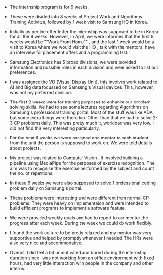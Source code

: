 - The internship program is for 9 weeks. 
- These were divided into 8 weeks of Project Work and Algorithms Training Activites, followed by 1 week visit to Samsung HQ in Korea. 
- Initially as per the offer letter the internship was supposed to be in Korea for all the 9 weeks. However, in April, we were informed that the first 8 weeks would be ""Work From Home"" , and the last 1 week would be a visit to Korea where we would visit the HQ , talk with the mentors, have an interview for placement offers and a programming test. 
 
 
 
- Samsung Electronics has 5 broad divisions, we were provided information and possible roles in each division and were asked to list our preferences. 
- I was assigned the VD (Visual Display Unit), this involves work related to AI and Big data focussed on Samsung's Visual devices. This, however, was not my preferred division.

- The first 2 weeks were for training purposes to enhance our problem solving skills. We had to see some lectures regarding Algorithms on Samsung's professional training portal. Most of the stuff was like ADA, but some extra things were there too. Other than that we had to solve 2-3 CP problems daily. This was pretty much it, workload was very low. I did not find this very interesting particularly.

- For the next 6 weeks we were assigned one mentor to each student from the unit the person is supposed to work on. We were told details about projects. 
- My project was related to Computer Vision . It involved building a pipeline using MediaPipe for the purposes of exercise recognition. The aim was to recognise the exercise performed by the subject and count the no. of repetitions.

- In these 6 weeks we were also supposed to solve 1 professional coding problem daily on Samsung's portal.
-  These problems were interesting and were different from normal CP problems. They were heavy on implementaion and were intended to build efficient programs to implement a software feature.

- We were provided weekly goals and had to report to our mentor the progress after each week. During the week we could do work flexibly. 

- I found the work culture to be pretty relaxed and  my mentor was very supportive and helped by promptly whenever I needed. The HRs were also very nice and accommodative. 

- Overall, I did feel a bit unmotivated and bored during the internship duration since I was not working from an office environment with fixed hours, had very little interaction with people in the company and other interns. 
